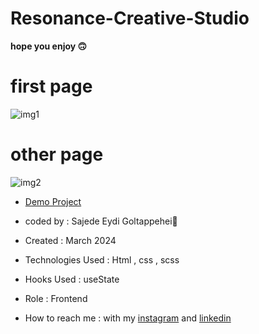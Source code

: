 # Resonance-Creative-Studio

**hope you enjoy 🙃**

# first page

![img1](https://github.com/SajedehEydi/Resonance-Creative-Studio/assets/155808160/38a23374-9c3c-4a07-968c-90c236f158ce)


# other page

![img2](https://github.com/SajedehEydi/Resonance-Creative-Studio/assets/155808160/01cb6a1f-63f6-4c14-9383-7d2ab96e0346)

- [Demo Project]( https://sajedeheydi.github.io/Resonance-Creative-Studio/)

- coded by : Sajede Eydi Goltappehei🌻

- Created : March 2024

- Technologies Used : Html , css , scss

- Hooks Used : useState 

- Role : Frontend

- How to reach me : with my [instagram](https://www.instagram.com/saji.ad.web?igsh=MW5lOHBscWJyYnpoZQ==) and [linkedin](http://www.linkedin.com/in/sajede-eydi-goltappehei-418ba8222)

